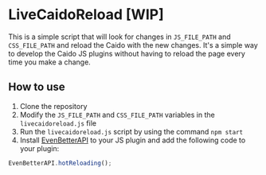 # LiveCaidoReload [WIP]
 
This is a simple script that will look for changes in `JS_FILE_PATH` and `CSS_FILE_PATH` and reload the Caido with the new changes. It's a simple way to develop the Caido JS plugins without having to reload the page every time you make a change.

## How to use
1. Clone the repository
2. Modify the `JS_FILE_PATH` and `CSS_FILE_PATH` variables in the `livecaidoreload.js` file
3. Run the `livecaidoreload.js` script by using the command `npm start`
4. Install [EvenBetterAPI](https://github.com/bebiksior/EvenBetterAPI) to your JS plugin and add the following code to your plugin:
```javascript
EvenBetterAPI.hotReloading();
```
